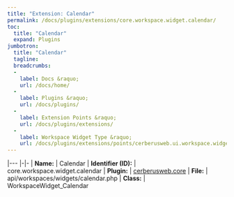 ```yaml
---
title: "Extension: Calendar"
permalink: /docs/plugins/extensions/core.workspace.widget.calendar/
toc:
  title: "Calendar"
  expand: Plugins
jumbotron:
  title: "Calendar"
  tagline: 
  breadcrumbs:
  -
    label: Docs &raquo;
    url: /docs/home/
  -
    label: Plugins &raquo;
    url: /docs/plugins/
  -
    label: Extension Points &raquo;
    url: /docs/plugins/extensions/
  -
    label: Workspace Widget Type &raquo;
    url: /docs/plugins/extensions/points/cerberusweb.ui.workspace.widget
---
```


|---
|-|-
| **Name:** | Calendar
| **Identifier (ID):** | core.workspace.widget.calendar
| **Plugin:** | [cerberusweb.core](/docs/plugins/cerberusweb.core/)
| **File:** | api/workspaces/widgets/calendar.php
| **Class:** | WorkspaceWidget_Calendar

